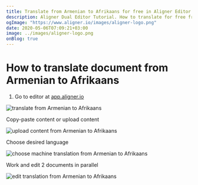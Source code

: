 ```yaml
---
title: Translate from Armenian to Afrikaans for free in Aligner Editor
description: Aligner Dual Editor Tutorial. How to translate for free from Armenian to Afrikaans. Aligner is multilingual document management platform. 
ogImage: "https://www.aligner.io/images/aligner-logo.png"
date: 2020-05-06T07:09:21+03:00
image: ../images/aligner-logo.png
onBlog: true
---
```


# How to translate document from Armenian to Afrikaans

1. Go to editor at [app.aligner.io](https://app.aligner.io "Aligner App web page")

![translate from Armenian to Afrikaans](../aligner-blank-editor.png "translate from Armenian to Afrikaans")

Copy-paste content or upload content

![upload content from Armenian to Afrikaans](../aligner-uploaded-document.png "upload content from Armenian to Afrikaans")

Choose desired language

![choose machine translation from Armenian to Afrikaans](../aligner-language-dropdown.png "choose machine translation from Armenian to Afrikaans")

Work and edit 2 documents in parallel

![edit translation from Armenian to Afrikaans](../aligner-double-sitded-editor.png "edit translation from Armenian to Afrikaans")

